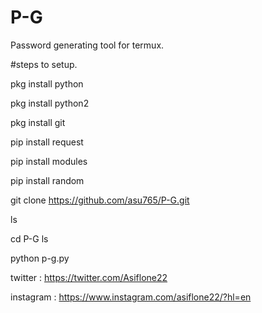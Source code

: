 # P-G
Password generating tool for termux.



#steps to setup.

pkg install python

pkg install python2

pkg install git

pip install request

pip install modules

pip install random

git clone https://github.com/asu765/P-G.git

ls

cd P-G ls

python p-g.py

twitter : https://twitter.com/Asiflone22

instagram : https://www.instagram.com/asiflone22/?hl=en
